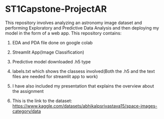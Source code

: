 # ST1Capstone-ProjectAR
This repository involves analyzing an astronomy image dataset and performing Exploratory and Predictive Data Analysis and then deploying my model in the form of a web app. 
This repository contains:
1. EDA and PDA file done on google colab
2. Streamlit App(Image Classification)
3. Predictive model downloaded .h5 type
4. labels.txt which shows the classess involved(Both the .h5 and the text files are needed for streamlit app to work)

5. I have also included my presentation that explains the overview about the assignment

6. This is the link to the dataset: https://www.kaggle.com/datasets/abhikalpsrivastava15/space-images-category/data
